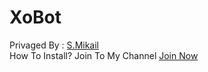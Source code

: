 # XoBot
Privaged By : [S.Mikail](https://telegram.me/mlsix)<br>
How To Install? Join To My Channel [Join Now](https://telegram.me/pluginlua)
